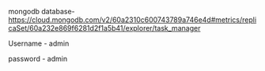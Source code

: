 mongodb database- https://cloud.mongodb.com/v2/60a2310c600743789a746e4d#metrics/replicaSet/60a232e869f6281d2f1a5b41/explorer/task_manager

Username - admin

password - admin